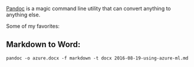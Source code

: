 [Pandoc](http://pandoc.org/) is a magic command line utility that can convert anything to anything else. 

Some of my favorites: 

## Markdown to Word: 

`pandoc -o azure.docx -f markdown -t docx 2016-08-19-using-azure-ml.md`
